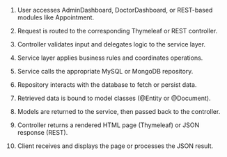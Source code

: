 1. User accesses AdminDashboard, DoctorDashboard, or REST-based modules like Appointment.

2. Request is routed to the corresponding Thymeleaf or REST controller.

3. Controller validates input and delegates logic to the service layer.

4. Service layer applies business rules and coordinates operations.

5. Service calls the appropriate MySQL or MongoDB repository.

6. Repository interacts with the database to fetch or persist data.

7. Retrieved data is bound to model classes (@Entity or @Document).

8. Models are returned to the service, then passed back to the controller.

9. Controller returns a rendered HTML page (Thymeleaf) or JSON response (REST).

10. Client receives and displays the page or processes the JSON result.
